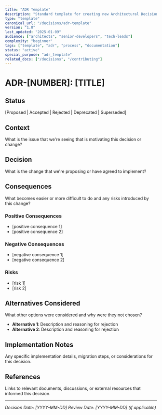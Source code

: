 ```yaml
---
title: "ADR Template"
description: "Standard template for creating new Architectural Decision Records"
type: "template"
canonical_url: "/decisions/adr-template"
version: "1.0"
last_updated: "2025-01-09"
audience: ["architects", "senior-developers", "tech-leads"]
complexity: "beginner"
tags: ["template", "adr", "process", "documentation"]
status: "active"
special_purpose: "adr_template"
related_docs: ["/decisions", "/contributing"]
---
```


# ADR-[NUMBER]: [TITLE]

## Status

[Proposed | Accepted | Rejected | Deprecated | Superseded]

## Context

What is the issue that we're seeing that is motivating this decision or change?

## Decision

What is the change that we're proposing or have agreed to implement?

## Consequences

What becomes easier or more difficult to do and any risks introduced by this change?

### Positive Consequences

- [positive consequence 1]
- [positive consequence 2]

### Negative Consequences

- [negative consequence 1]
- [negative consequence 2]

### Risks

- [risk 1]
- [risk 2]

## Alternatives Considered

What other options were considered and why were they not chosen?

- **Alternative 1**: Description and reasoning for rejection
- **Alternative 2**: Description and reasoning for rejection

## Implementation Notes

Any specific implementation details, migration steps, or considerations for this decision.

## References

Links to relevant documents, discussions, or external resources that informed this decision.

---

*Decision Date: [YYYY-MM-DD]*
*Review Date: [YYYY-MM-DD] (if applicable)*
